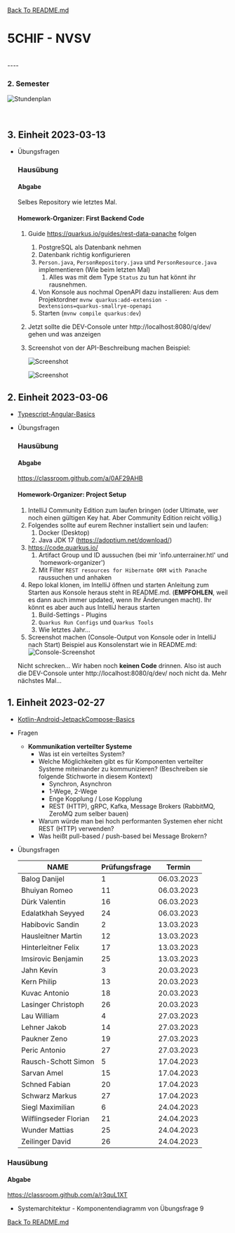 [Back To README.md][back]

# 5CHIF - NVSV

<br>
----

### 2. Semester

![Stundenplan](https://raw.githubusercontent.com/UnterrainerInformatik/htl/master/img/2023-5CHIF-2-Stundenplan.png?maxAge=1)

<br>





## 3. Einheit 2023-03-13

* Übungsfragen

  ### Hausübung

  #### Abgabe

  Selbes Repository wie letztes Mal.
  
  #### Homework-Organizer: First Backend Code
  
  1. Guide https://quarkus.io/guides/rest-data-panache folgen
     1. PostgreSQL als Datenbank nehmen
     2. Datenbank richtig konfigurieren
     3. `Person.java`, `PersonRepository.java` und `PersonResource.java` implementieren (Wie beim letzten Mal)
        1. Alles was mit dem Type `Status` zu tun hat könnt ihr rausnehmen.
     4. Von Konsole aus nochmal OpenAPI dazu installieren:
        Aus dem Projektordner `mvnw quarkus:add-extension -Dextensions=quarkus-smallrye-openapi`
     5. Starten (`mvnw compile quarkus:dev`)
  2. Jetzt sollte die DEV-Console unter http://localhost:8080/q/dev/ gehen und was anzeigen
  3. Screenshot von der API-Beschreibung machen
     Beispiel:
     
     ![Screenshot](https://raw.githubusercontent.com/UnterrainerInformatik/htl/master/img/2023-NVSV-homework-organizer-2.png?maxAge=1)
     
     ![Screenshot](https://raw.githubusercontent.com/UnterrainerInformatik/htl/master/img/2023-NVSV-homework-organizer-3.png?maxAge=1)
     
     
  

## 2. Einheit 2023-03-06

* [Typescript-Angular-Basics](https://github.com/UnterrainerInformatik/htl/blob/master/presentations/typescript-angluar-basics.pdf)

* Übungsfragen

  ### Hausübung

  #### Abgabe

  https://classroom.github.com/a/0AF29AHB
  
  #### Homework-Organizer: Project Setup
  
  1. IntelliJ Community Edition zum laufen bringen (oder Ultimate, wer noch einen gültigen Key hat. Aber Community Edition reicht völlig.)
  2. Folgendes sollte auf eurem Rechner installiert sein und laufen:
     1. Docker (Desktop)
     2. Java JDK 17 (https://adoptium.net/download/)
  3. https://code.quarkus.io/
     1. Artifact Group und ID aussuchen (bei mir 'info.unterrainer.htl' und 'homework-organizer')
     2. Mit Filter `REST resources for Hibernate ORM with Panache` raussuchen und anhaken
  4. Repo lokal klonen, im IntelliJ öffnen und starten
     Anleitung zum Starten aus Konsole heraus steht in README.md. (**EMPFOHLEN**, weil es dann auch immer updated, wenn Ihr Änderungen macht).
     Ihr könnt es aber auch aus IntelliJ heraus starten
     1. Build-Settings - Plugins
     2. `Quarkus Run Configs` und `Quarkus Tools`
     3. Wie letztes Jahr...
  5. Screenshot machen (Console-Output von Konsole oder in IntelliJ nach Start)
     Beispiel aus Konsolenstart wie in README.md:
     ![Console-Screenshot](https://raw.githubusercontent.com/UnterrainerInformatik/htl/master/img/2023-NVSV-homework-organizer-1.png?maxAge=1)
  
  Nicht schrecken... Wir haben noch **keinen Code** drinnen. Also ist auch die DEV-Console unter http://localhost:8080/q/dev/ noch nicht da.
  Mehr nächstes Mal...
  
  

## 1. Einheit 2023-02-27

* [Kotlin-Android-JetpackCompose-Basics](https://github.com/UnterrainerInformatik/htl/blob/master/presentations/kotlin-android-basics.pdf)

* Fragen
  * **Kommunikation verteilter Systeme**
    * Was ist ein verteiltes System?
    * Welche Möglichkeiten gibt es für Komponenten verteilter Systeme miteinander zu kommunizieren?
      (Beschreiben sie folgende Stichworte in diesem Kontext)
      * Synchron, Asynchron
      * 1-Wege, 2-Wege
      * Enge Kopplung / Lose Kopplung
      * REST (HTTP), gRPC, Kafka, Message Brokers (RabbitMQ, ZeroMQ zum selber bauen)
    * Warum würde man bei hoch performanten Systemen eher nicht REST (HTTP) verwenden?
    * Was heißt pull-based / push-based bei Message Brokern?
  
* Übungsfragen

  | NAME                  | Prüfungsfrage | Termin     |
  | --------------------- | ------------- | ---------- |
  | Balog Danijel         | 1             | 06.03.2023 |
  | Bhuiyan Romeo         | 11            | 06.03.2023 |
  | Dürk Valentin         | 16            | 06.03.2023 |
  | Edalatkhah Seyyed     | 24            | 06.03.2023 |
  | Habibovic Sandin      | 2             | 13.03.2023 |
  | Hausleitner Martin    | 12            | 13.03.2023 |
  | Hinterleitner Felix   | 17            | 13.03.2023 |
  | Imsirovic Benjamin    | 25            | 13.03.2023 |
  | Jahn Kevin            | 3             | 20.03.2023 |
  | Kern Philip           | 13            | 20.03.2023 |
  | Kuvac Antonio         | 18            | 20.03.2023 |
  | Lasinger Christoph    | 26            | 20.03.2023 |
  | Lau William           | 4             | 27.03.2023 |
  | Lehner Jakob          | 14            | 27.03.2023 |
  | Paukner Zeno          | 19            | 27.03.2023 |
  | Peric Antonio         | 27            | 27.03.2023 |
  | Rausch-Schott Simon   | 5             | 17.04.2023 |
  | Sarvan Amel           | 15            | 17.04.2023 |
  | Schned Fabian         | 20            | 17.04.2023 |
  | Schwarz Markus        | 27            | 17.04.2023 |
  | Siegl Maximilian      | 6             | 24.04.2023 |
  | Wilflingseder Florian | 21            | 24.04.2023 |
  | Wunder Mattias        | 25            | 24.04.2023 |
  | Zeilinger David       | 26            | 24.04.2023 |

### Hausübung

#### Abgabe

https://classroom.github.com/a/r3quL1XT

* Systemarchitektur - Komponentendiagramm von Übungsfrage 9






[Back To README.md][back]

[back]: https://github.com/UnterrainerInformatik/htl
